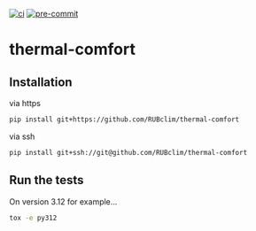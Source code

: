 [![ci](https://github.com/RUBclim/thermal-comfort/actions/workflows/ci.yml/badge.svg)](https://github.com/RUBclim/thermal-comfort/actions/workflows/ci.yml)
[![pre-commit](https://github.com/RUBclim/thermal-comfort/actions/workflows/pre-commit.yaml/badge.svg)](https://github.com/RUBclim/thermal-comfort/actions/workflows/pre-commit.yaml)

# thermal-comfort

## Installation

via https

```bash
pip install git+https://github.com/RUBclim/thermal-comfort
```

via ssh

```bash
pip install git+ssh://git@github.com/RUBclim/thermal-comfort
```

## Run the tests

On version 3.12 for example...

```bash
tox -e py312
```
